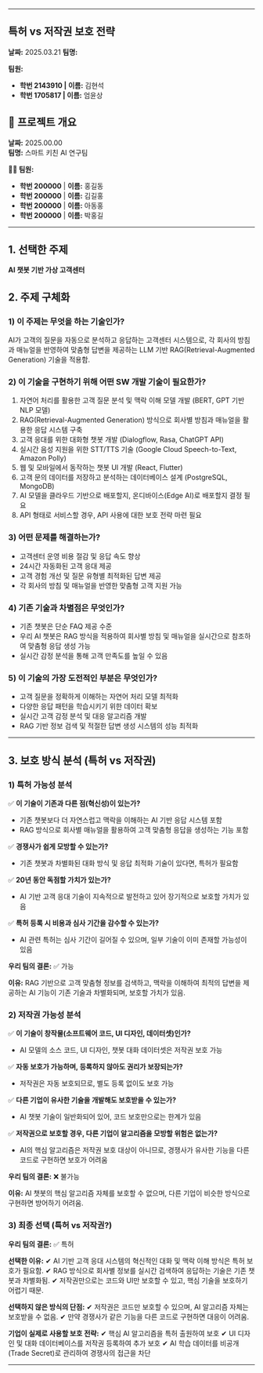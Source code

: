 
---
##  특허 vs 저작권 보호 전략

**날짜:** 2025.03.21 
**팀명:** 

**팀원:**
- **학번 2143910 | 이름:** 김현석
- **학번 1705817 | 이름:** 엄윤상


## 📅 프로젝트 개요

**날짜:** 2025.00.00  
**팀명:** 스마트 키친 AI 연구팀

**👨‍💻 팀원:**

- **학번 200000** | **이름:** 홍길동
- **학번 200000** | **이름:** 김길홍
- **학번 200000** | **이름:** 아동홍
- **학번 200000** | **이름:** 박홍길

---

## 1. 선택한 주제

**AI 챗봇 기반 가상 고객센터**

## 2. 주제 구체화

### 1) 이 주제는 무엇을 하는 기술인가?

AI가 고객의 질문을 자동으로 분석하고 응답하는 고객센터 시스템으로, 각 회사의 방침과 매뉴얼을 반영하여 맞춤형 답변을 제공하는 LLM 기반 RAG(Retrieval-Augmented Generation) 기술을 적용함.

### 2) 이 기술을 구현하기 위해 어떤 SW 개발 기술이 필요한가?

1. 자연어 처리를 활용한 고객 질문 분석 및 맥락 이해 모델 개발 (BERT, GPT 기반 NLP 모델)
2. RAG(Retrieval-Augmented Generation) 방식으로 회사별 방침과 매뉴얼을 활용한 응답 시스템 구축
3. 고객 응대를 위한 대화형 챗봇 개발 (Dialogflow, Rasa, ChatGPT API)
4. 실시간 음성 지원을 위한 STT/TTS 기술 (Google Cloud Speech-to-Text, Amazon Polly)
5. 웹 및 모바일에서 동작하는 챗봇 UI 개발 (React, Flutter)
6. 고객 문의 데이터를 저장하고 분석하는 데이터베이스 설계 (PostgreSQL, MongoDB)
7. AI 모델을 클라우드 기반으로 배포할지, 온디바이스(Edge AI)로 배포할지 결정 필요
8. API 형태로 서비스할 경우, API 사용에 대한 보호 전략 마련 필요

### 3) 어떤 문제를 해결하는가?

- 고객센터 운영 비용 절감 및 응답 속도 향상
- 24시간 자동화된 고객 응대 제공
- 고객 경험 개선 및 질문 유형별 최적화된 답변 제공
- 각 회사의 방침 및 매뉴얼을 반영한 맞춤형 고객 지원 가능

### 4) 기존 기술과 차별점은 무엇인가?

- 기존 챗봇은 단순 FAQ 제공 수준
- 우리 AI 챗봇은 RAG 방식을 적용하여 회사별 방침 및 매뉴얼을 실시간으로 참조하여 맞춤형 응답 생성 가능
- 실시간 감정 분석을 통해 고객 만족도를 높일 수 있음

### 5) 이 기술의 가장 도전적인 부분은 무엇인가?

- 고객 질문을 정확하게 이해하는 자연어 처리 모델 최적화
- 다양한 응답 패턴을 학습시키기 위한 데이터 확보
- 실시간 고객 감정 분석 및 대응 알고리즘 개발
- RAG 기반 정보 검색 및 적절한 답변 생성 시스템의 성능 최적화

---

## 3. 보호 방식 분석 (특허 vs 저작권)

### 1) 특허 가능성 분석

✅ **이 기술이 기존과 다른 점(혁신성)이 있는가?**

- 기존 챗봇보다 더 자연스럽고 맥락을 이해하는 AI 기반 응답 시스템 포함
- RAG 방식으로 회사별 매뉴얼을 활용하여 고객 맞춤형 응답을 생성하는 기능 포함

✅ **경쟁사가 쉽게 모방할 수 있는가?**

- 기존 챗봇과 차별화된 대화 방식 및 응답 최적화 기술이 있다면, 특허가 필요함

✅ **20년 동안 독점할 가치가 있는가?**

- AI 기반 고객 응대 기술이 지속적으로 발전하고 있어 장기적으로 보호할 가치가 있음

✅ **특허 등록 시 비용과 심사 기간을 감수할 수 있는가?**

- AI 관련 특허는 심사 기간이 길어질 수 있으며, 일부 기술이 이미 존재할 가능성이 있음

**우리 팀의 결론:** ✅ 가능

**이유:** RAG 기반으로 고객 맞춤형 정보를 검색하고, 맥락을 이해하여 최적의 답변을 제공하는 AI 기능이 기존 기술과 차별화되며, 보호할 가치가 있음.

### 2) 저작권 가능성 분석

✅ **이 기술이 창작물(소프트웨어 코드, UI 디자인, 데이터셋)인가?**

- AI 모델의 소스 코드, UI 디자인, 챗봇 대화 데이터셋은 저작권 보호 가능

✅ **자동 보호가 가능하며, 등록하지 않아도 권리가 보장되는가?**

- 저작권은 자동 보호되므로, 별도 등록 없이도 보호 가능

✅ **다른 기업이 유사한 기술을 개발해도 보호받을 수 있는가?**

- AI 챗봇 기술이 일반화되어 있어, 코드 보호만으로는 한계가 있음

✅ **저작권으로 보호할 경우, 다른 기업이 알고리즘을 모방할 위험은 없는가?**

- AI의 핵심 알고리즘은 저작권 보호 대상이 아니므로, 경쟁사가 유사한 기능을 다른 코드로 구현하면 보호가 어려움

**우리 팀의 결론:** ❌ 불가능

**이유:** AI 챗봇의 핵심 알고리즘 자체를 보호할 수 없으며, 다른 기업이 비슷한 방식으로 구현하면 방어하기 어려움.

### 3) 최종 선택 (특허 vs 저작권?)

**우리 팀의 결론:** ✅ 특허

**선택한 이유:** ✔ AI 기반 고객 응대 시스템의 혁신적인 대화 및 맥락 이해 방식은 특허 보호가 필요함. ✔ RAG 방식으로 회사별 정보를 실시간 검색하여 응답하는 기술은 기존 챗봇과 차별화됨. ✔ 저작권만으로는 코드와 UI만 보호할 수 있고, 핵심 기술을 보호하기 어렵기 때문.

**선택하지 않은 방식의 단점:** ✔ 저작권은 코드만 보호할 수 있으며, AI 알고리즘 자체는 보호받을 수 없음. ✔ 만약 경쟁사가 같은 기능을 다른 코드로 구현하면 대응이 어려움.

**기업이 실제로 사용할 보호 전략:** ✔ 핵심 AI 알고리즘을 특허 출원하여 보호 ✔ UI 디자인 및 대화 데이터베이스를 저작권 등록하여 추가 보호 ✔ AI 학습 데이터를 비공개(Trade Secret)로 관리하여 경쟁사의 접근을 차단

---